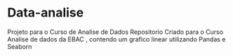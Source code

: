 # Data-analise
Projeto para o Curso de Analise de Dados
Repositorio Criado para o Curso Analise de dados da EBAC , contendo um grafico linear utilizando Pandas e Seaborn
